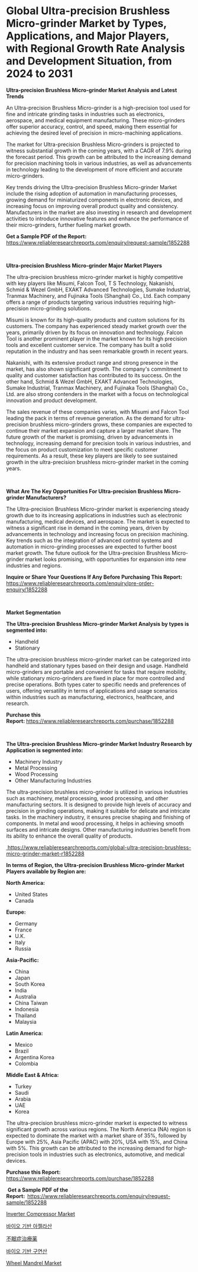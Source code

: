 <p><h1>Global Ultra-precision Brushless Micro-grinder Market by Types, Applications, and Major Players, with Regional Growth Rate Analysis and Development Situation, from 2024 to 2031</h1></p><p><strong>Ultra-precision Brushless Micro-grinder Market Analysis and Latest Trends</strong></p>
<p><p>An Ultra-precision Brushless Micro-grinder is a high-precision tool used for fine and intricate grinding tasks in industries such as electronics, aerospace, and medical equipment manufacturing. These micro-grinders offer superior accuracy, control, and speed, making them essential for achieving the desired level of precision in micro-machining applications.</p><p>The market for Ultra-precision Brushless Micro-grinders is projected to witness substantial growth in the coming years, with a CAGR of 7.9% during the forecast period. This growth can be attributed to the increasing demand for precision machining tools in various industries, as well as advancements in technology leading to the development of more efficient and accurate micro-grinders.</p><p>Key trends driving the Ultra-precision Brushless Micro-grinder Market include the rising adoption of automation in manufacturing processes, growing demand for miniaturized components in electronic devices, and increasing focus on improving overall product quality and consistency. Manufacturers in the market are also investing in research and development activities to introduce innovative features and enhance the performance of their micro-grinders, further fueling market growth.</p></p>
<p><strong>Get a Sample PDF of the Report:&nbsp;</strong> <a href="https://www.reliableresearchreports.com/enquiry/request-sample/1852288">https://www.reliableresearchreports.com/enquiry/request-sample/1852288</a></p>
<p>&nbsp;</p>
<p><strong>Ultra-precision Brushless Micro-grinder Major Market Players</strong></p>
<p><p>The ultra-precision brushless micro-grinder market is highly competitive with key players like Misumi, Falcon Tool, T S Technology, Nakanishi, Schmid & Wezel GmbH, EXAKT Advanced Technologies, Sumake Industrial, Tranmax Machinery, and Fujinaka Tools (Shanghai) Co., Ltd. Each company offers a range of products targeting various industries requiring high-precision micro-grinding solutions.</p><p>Misumi is known for its high-quality products and custom solutions for its customers. The company has experienced steady market growth over the years, primarily driven by its focus on innovation and technology. Falcon Tool is another prominent player in the market known for its high precision tools and excellent customer service. The company has built a solid reputation in the industry and has seen remarkable growth in recent years.</p><p>Nakanishi, with its extensive product range and strong presence in the market, has also shown significant growth. The company's commitment to quality and customer satisfaction has contributed to its success. On the other hand, Schmid & Wezel GmbH, EXAKT Advanced Technologies, Sumake Industrial, Tranmax Machinery, and Fujinaka Tools (Shanghai) Co., Ltd. are also strong contenders in the market with a focus on technological innovation and product development.</p><p>The sales revenue of these companies varies, with Misumi and Falcon Tool leading the pack in terms of revenue generation. As the demand for ultra-precision brushless micro-grinders grows, these companies are expected to continue their market expansion and capture a larger market share. The future growth of the market is promising, driven by advancements in technology, increasing demand for precision tools in various industries, and the focus on product customization to meet specific customer requirements. As a result, these key players are likely to see sustained growth in the ultra-precision brushless micro-grinder market in the coming years.</p></p>
<p>&nbsp;</p>
<p><strong>What Are The Key Opportunities For Ultra-precision Brushless Micro-grinder Manufacturers?</strong></p>
<p><p>The Ultra-precision Brushless Micro-grinder market is experiencing steady growth due to its increasing applications in industries such as electronic manufacturing, medical devices, and aerospace. The market is expected to witness a significant rise in demand in the coming years, driven by advancements in technology and increasing focus on precision machining. Key trends such as the integration of advanced control systems and automation in micro-grinding processes are expected to further boost market growth. The future outlook for the Ultra-precision Brushless Micro-grinder market looks promising, with opportunities for expansion into new industries and regions.</p></p>
<p><strong>Inquire or Share Your Questions If Any Before Purchasing This Report:</strong> <a href="https://www.reliableresearchreports.com/enquiry/pre-order-enquiry/1852288">https://www.reliableresearchreports.com/enquiry/pre-order-enquiry/1852288</a></p>
<p>&nbsp;</p>
<p><strong>Market Segmentation</strong></p>
<p><strong>The Ultra-precision Brushless Micro-grinder Market Analysis by types is segmented into:</strong></p>
<p><ul><li>Handheld</li><li>Stationary</li></ul></p>
<p><p>The ultra-precision brushless micro-grinder market can be categorized into handheld and stationary types based on their design and usage. Handheld micro-grinders are portable and convenient for tasks that require mobility, while stationary micro-grinders are fixed in place for more controlled and precise operations. Both types cater to specific needs and preferences of users, offering versatility in terms of applications and usage scenarios within industries such as manufacturing, electronics, healthcare, and research.</p></p>
<p><strong>Purchase this Report:&nbsp;</strong><a href="https://www.reliableresearchreports.com/purchase/1852288">https://www.reliableresearchreports.com/purchase/1852288</a></p>
<p>&nbsp;</p>
<p><strong>The Ultra-precision Brushless Micro-grinder Market Industry Research by Application is segmented into:</strong></p>
<p><ul><li>Machinery Industry</li><li>Metal Processing</li><li>Wood Processing</li><li>Other Manufacturing Industries</li></ul></p>
<p><p>The ultra-precision brushless micro-grinder is utilized in various industries such as machinery, metal processing, wood processing, and other manufacturing sectors. It is designed to provide high levels of accuracy and precision in grinding operations, making it suitable for delicate and intricate tasks. In the machinery industry, it ensures precise shaping and finishing of components. In metal and wood processing, it helps in achieving smooth surfaces and intricate designs. Other manufacturing industries benefit from its ability to enhance the overall quality of products.</p></p>
<p><a href="https://www.reliableresearchreports.com/global-ultra-precision-brushless-micro-grinder-market-r1852288">&nbsp;https://www.reliableresearchreports.com/global-ultra-precision-brushless-micro-grinder-market-r1852288</a></p>
<p><strong>In terms of Region, the Ultra-precision Brushless Micro-grinder Market Players available by Region are:</strong></p>
<p>
    <p> <strong> North America: </strong>
        <ul>
            <li>United States</li>
            <li>Canada</li>
        </ul>
        </p> 
    <p> <strong> Europe: </strong>
        <ul>
            <li>Germany</li>
            <li>France</li>
            <li>U.K.</li>
            <li>Italy</li>
            <li>Russia</li>
        </ul>
        </p> 
    <p> <strong> Asia-Pacific: </strong>
        <ul>
            <li>China</li>
            <li>Japan</li>
            <li>South Korea</li>
            <li>India</li>
            <li>Australia</li>
            <li>China Taiwan</li>
            <li>Indonesia</li>
            <li>Thailand</li>
            <li>Malaysia</li>
        </ul>
        </p> 
    <p> <strong> Latin America: </strong>
        <ul>
            <li>Mexico</li>
            <li>Brazil</li>
            <li>Argentina Korea</li>
            <li>Colombia</li>
        </ul>
        </p> 
    <p> <strong> Middle East & Africa: </strong>
        <ul>
            <li>Turkey</li>
            <li>Saudi</li>
            <li>Arabia</li>
            <li>UAE</li>
            <li>Korea</li>
        </ul>
    </p>
    </p>
<p><p>The ultra-precision brushless micro-grinder market is expected to witness significant growth across various regions. The North America (NA) region is expected to dominate the market with a market share of 35%, followed by Europe with 25%, Asia Pacific (APAC) with 20%, USA with 15%, and China with 5%. This growth can be attributed to the increasing demand for high-precision tools in industries such as electronics, automotive, and medical devices.</p></p>
<p><strong>Purchase this Report: </strong><a href="https://www.reliableresearchreports.com/purchase/1852288">https://www.reliableresearchreports.com/purchase/1852288</a></p>
<p>&nbsp;<strong>Get a Sample PDF of the Report:&nbsp;&nbsp;</strong><a href="https://www.reliableresearchreports.com/enquiry/request-sample/1852288">https://www.reliableresearchreports.com/enquiry/request-sample/1852288</a></p>
<p><strong></strong></p>
<p><p><a href="https://github.com/jaidynmorantestelletmjzya/Market-Research-Report-List-3/blob/main/inverter-compressor-market.md">Inverter Compressor Market</a></p><p><a href="https://github.com/raap8632/Market-Research-Report-List-2/blob/main/1959336176770.md">바이오 기반 아젤라산</a></p><p><a href="https://github.com/KenyonJohns/Market-Research-Report-List-1/blob/main/1769903164049.md">不眠症治療薬</a></p><p><a href="https://github.com/AlbertotDouglas44367/Market-Research-Report-List-2/blob/main/9401258176769.md">바이오 기반 구연산</a></p><p><a href="https://github.com/ruddyyedelwadw/Market-Research-Report-List-3/blob/main/wheel-mandrel-market.md">Wheel Mandrel Market</a></p></p>